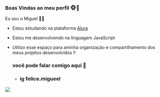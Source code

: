 ### Boas Vindas ao meu perfil 🐵🐒

Eu sou o Miguel 🚴‍♂️

- Estou estudando na plataforma [Alura]( https:/cursos.alura.com.br )
- Estou me desenvolvendo na linguagem JavaScript
- Utilizo esse espaço para aminha organização e compartilhamento dos meus projetos desenvolvidos !!

  ### vocẽ pode falar comigo aqui 🥇




  - ### ig felice.migueel
 


![](https://tenor.com/pt-BR/view/sung-jin-woo-solo-leveling-hunter-hunted-ominous-gif-7760383065984096320)
